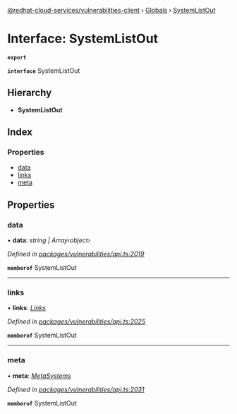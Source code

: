 [@redhat-cloud-services/vulnerabilities-client](../README.md) › [Globals](../globals.md) › [SystemListOut](systemlistout.md)

# Interface: SystemListOut

**`export`** 

**`interface`** SystemListOut

## Hierarchy

* **SystemListOut**

## Index

### Properties

* [data](systemlistout.md#data)
* [links](systemlistout.md#links)
* [meta](systemlistout.md#meta)

## Properties

###  data

• **data**: *string | Array‹object›*

*Defined in [packages/vulnerabilities/api.ts:2019](https://github.com/RedHatInsights/javascript-clients/blob/master/packages/vulnerabilities/api.ts#L2019)*

**`memberof`** SystemListOut

___

###  links

• **links**: *[Links](links.md)*

*Defined in [packages/vulnerabilities/api.ts:2025](https://github.com/RedHatInsights/javascript-clients/blob/master/packages/vulnerabilities/api.ts#L2025)*

**`memberof`** SystemListOut

___

###  meta

• **meta**: *[MetaSystems](metasystems.md)*

*Defined in [packages/vulnerabilities/api.ts:2031](https://github.com/RedHatInsights/javascript-clients/blob/master/packages/vulnerabilities/api.ts#L2031)*

**`memberof`** SystemListOut
